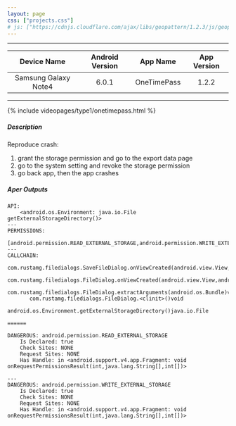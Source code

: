 ```yaml
---
layout: page
css: ["projects.css"]
# js: ["https://cdnjs.cloudflare.com/ajax/libs/geopattern/1.2.3/js/geopattern.min.js", "projects.js"]
---
```



---

|      Device Name     | Android Version |    App Name    | App Version |
|:--------------------:|:---------------:|:--------------:|:-----------:|
| Samsung Galaxy Note4 |      6.0.1      | OneTimePass |     1.2.2    |

---

{% include videopages/type1/onetimepass.html %}

##### Description

Reproduce crash:
1. grant the storage permission and go to the export data page
2. go to the system setting and revoke the storage permission
3. go back app, then the app crashes

##### Aper Outputs

```
API:
	<android.os.Environment: java.io.File getExternalStorageDirectory()>
---
PERMISSIONS:
	[android.permission.READ_EXTERNAL_STORAGE,android.permission.WRITE_EXTERNAL_STORAGE]
---
CALLCHAIN:
	com.rustamg.filedialogs.SaveFileDialog.onViewCreated(android.view.View,android.os.Bundle)void
	 com.rustamg.filedialogs.FileDialog.onViewCreated(android.view.View,android.os.Bundle)void
	  com.rustamg.filedialogs.FileDialog.extractArguments(android.os.Bundle)void
	   com.rustamg.filedialogs.FileDialog.<clinit>()void
	    android.os.Environment.getExternalStorageDirectory()java.io.File

======

DANGEROUS: android.permission.READ_EXTERNAL_STORAGE
	Is Declared: true
	Check Sites: NONE
	Request Sites: NONE
	Has Handle: in <android.support.v4.app.Fragment: void onRequestPermissionsResult(int,java.lang.String[],int[])>

---
DANGEROUS: android.permission.WRITE_EXTERNAL_STORAGE
	Is Declared: true
	Check Sites: NONE
	Request Sites: NONE
	Has Handle: in <android.support.v4.app.Fragment: void onRequestPermissionsResult(int,java.lang.String[],int[])>
```
